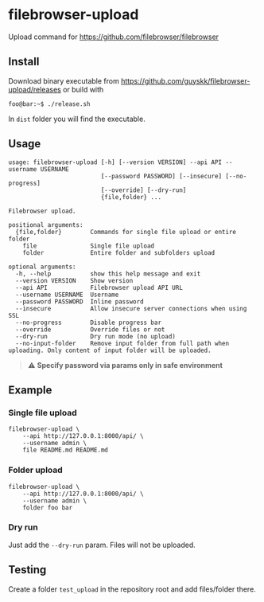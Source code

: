 # filebrowser-upload

Upload command for <https://github.com/filebrowser/filebrowser>

## Install

Download binary executable from <https://github.com/guyskk/filebrowser-upload/releases> or build with

```console
foo@bar:~$ ./release.sh
```

In ```dist``` folder you will find the executable.

## Usage

```console
usage: filebrowser-upload [-h] [--version VERSION] --api API --username USERNAME 
                          [--password PASSWORD] [--insecure] [--no-progress] 
                          [--override] [--dry-run]
                          {file,folder} ...

Filebrowser upload.

positional arguments:
  {file,folder}        Commands for single file upload or entire folder
    file               Single file upload
    folder             Entire folder and subfolders upload

optional arguments:
  -h, --help           show this help message and exit
  --version VERSION    Show version
  --api API            Filebrowser upload API URL
  --username USERNAME  Username
  --password PASSWORD  Inline password
  --insecure           Allow insecure server connections when using SSL
  --no-progress        Disable progress bar
  --override           Override files or not
  --dry-run            Dry run mode (no upload)
  --no-input-folder    Remove input folder from full path when uploading. Only content of input folder will be uploaded.
```

> :warning: **Specify password via params only in safe environment**

## Example

### Single file upload

```console
filebrowser-upload \
    --api http://127.0.0.1:8000/api/ \
    --username admin \
    file README.md README.md
```

### Folder upload

```console
filebrowser-upload \
    --api http://127.0.0.1:8000/api/ \
    --username admin \
    folder foo bar
```

### Dry run

Just add the ```--dry-run``` param. Files will not be uploaded.

## Testing

Create a folder ```test_upload``` in the repository root and add files/folder there.
